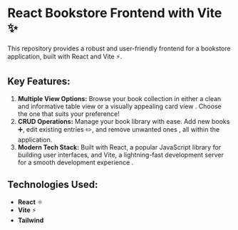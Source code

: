 # React Bookstore Frontend with Vite ✨

This repository provides a robust and user-friendly frontend for a bookstore application, built with React and Vite ⚡️.

## Key Features:
1. **Multiple View Options:** Browse your book collection in either a clean and informative table view or a visually appealing card view . Choose the one that suits your preference!
2. **CRUD Operations:** Manage your book library with ease. Add new books ➕, edit existing entries ✏️, and remove unwanted ones ️, all within the application.
3. **Modern Tech Stack:** Built with React, a popular JavaScript library for building user interfaces, and Vite, a lightning-fast development server for a smooth development experience .

## Technologies Used:

- **React** ⚛️
- **Vite** ⚡️
- **Tailwind**
